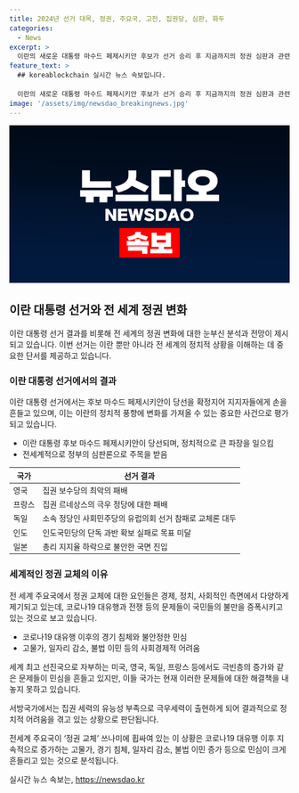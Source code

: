 ```yaml
---
title: 2024년 선거 대목, 정권, 주요국, 고전, 집권당, 심판, 화두
categories:
  - News
excerpt: >
  이란의 새로운 대통령 마수드 페제시키안 후보가 선거 승리 후 지금까지의 정권 심판과 관련하여 발언하며 주목받고 있다. 이란을 비롯한 다양한 국가에서 집권 세력들이 선택에서 패배하고 지지율이 하락하며 정치적 어려움을 겪고 있는 상황에서, 사람들의 이목을 끄는 정치적인 변화와 극우세력의 침투에 대한 관심이 짙어지고 있다. 또한, 이러한 동향이 전 세계 주요국들에 영향을 미치고 있는 것으로 보여, 해결되지 않는 고민들과 경기 침체로 고통받는 국민들에게 해결책을 제시하지 못하고 있는 집권 세력들에 대한 분노가 높아지고 있다.
feature_text: >
  ## koreablockchain 실시간 뉴스 속보입니다.

  이란의 새로운 대통령 마수드 페제시키안 후보가 선거 승리 후 지금까지의 정권 심판과 관련하여 발언하며 주목받고 있다. 이란을 비롯한 다양한 국가에서 집권 세력들이 선택에서 패배하고 지지율이 하락하며 정치적 어려움을 겪고 있는 상황에서, 사람들의 이목을 끄는 정치적인 변화와 극우세력의 침투에 대한 관심이 짙어지고 있다. 또한, 이러한 동향이 전 세계 주요국들에 영향을 미치고 있는 것으로 보여, 해결되지 않는 고민들과 경기 침체로 고통받는 국민들에게 해결책을 제시하지 못하고 있는 집권 세력들에 대한 분노가 높아지고 있다.
image: '/assets/img/newsdao_breakingnews.jpg'
---
```


<p><img src="/assets/img/newsdao_breakingnews.jpg" alt="koreablockchain 속보" /></p>

<h2 data-ke-size="size26">이란 대통령 선거와 전 세계 정권 변화</h2>

<p data-ke-size="size16">이란 대통령 선거 결과를 비롯해 전 세계의 정권 변화에 대한 눈부신 분석과 전망이 제시되고 있습니다. 이번 선거는 이란 뿐만 아니라 전 세계의 정치적 상황을 이해하는 데 중요한 단서를 제공하고 있습니다.</p>

<h3>이란 대통령 선거에서의 결과</h3>

<p data-ke-size="size16">이란 대통령 선거에서는 후보 마수드 페제시키안이 당선을 확정지어 지지자들에게 손을 흔들고 있으며, 이는 이란의 정치적 풍향에 변화를 가져올 수 있는 중요한 사건으로 평가되고 있습니다.</p>

<ul>
<li>이란 대통령 후보 마수드 페제시키안이 당선되며, 정치적으로 큰 파장을 일으킴</li>
<li>전세계적으로 정부의 심판론으로 주목을 받음</li>
</ul>

<table>
<thead>
<tr>
<th>국가</th>
<th>선거 결과</th>
</tr>
</thead>
<tbody>
<tr>
<td>영국</td>
<td>집권 보수당의 최악의 패배</td>
</tr>
<tr>
<td>프랑스</td>
<td>집권 르네상스의 극우 정당에 대한 패배</td>
</tr>
<tr>
<td>독일</td>
<td>소속 정당인 사회민주당의 유럽의회 선거 참패로 교체론 대두</td>
</tr>
<tr>
<td>인도</td>
<td>인도국민당의 단독 과반 확보 실패로 목표 미달</td>
</tr>
<tr>
<td>일본</td>
<td>총리 지지율 하락으로 불안한 국면 진입</td>
</tr>
</tbody>
</table>

<h3>세계적인 정권 교체의 이유</h3>

<p data-ke-size="size16">전 세계 주요국에서 정권 교체에 대한 요인들은 경제, 정치, 사회적인 측면에서 다양하게 제기되고 있는데, 코로나19 대유행과 전쟁 등의 문제들이 국민들의 불만을 증폭시키고 있는 것으로 보고 있습니다.</p>

<ul>
<li>코로나19 대유행 이후의 경기 침체와 불안정한 민심</li>
<li>고물가, 일자리 감소, 불법 이민 등의 사회경제적 어려움</li>
</ul>

<p data-ke-size="size16">세계 최고 선진국으로 자부하는 미국, 영국, 독일, 프랑스 등에서도 극빈층의 증가와 같은 문제들이 민심을 흔들고 있지만, 이들 국가는 현재 이러한 문제들에 대한 해결책을 내놓지 못하고 있습니다.</p>

<p data-ke-size="size16">서방국가에서는 집권 세력의 유능성 부족으로 극우세력이 출현하게 되어 결과적으로 정치적 어려움을 겪고 있는 상황으로 판단됩니다.</p>

<p>전세계 주요국이 ‘정권 교체’ 쓰나미에 휩싸여 있는 이 상황은 코로나19 대유행 이후 지속적으로 증가하는 고물가, 경기 침체, 일자리 감소, 불법 이민 증가 등으로 민심이 크게 흔들리고 있는 것으로 분석됩니다.</p>
실시간 뉴스 속보는, <a href="https://newsdao.kr" rel="dofollow">https://newsdao.kr</a>


